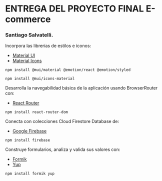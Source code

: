 # ENTREGA DEL PROYECTO FINAL E-commerce

### Santiago Salvatelli.

Incorpora las librerías de estilos e íconos:

- [Material UI](https://mui.com/material-ui/)
- [Material Icons](https://mui.com/material-ui/material-icons/)

```
npm install @mui/material @emotion/react @emotion/styled
```

```
npm install @mui/icons-material
```

Desarrolla la navegabilidad básica de la aplicación usando BrowserRouter con:

- [React Router](https://reactrouter.com/en/main/)

```
npm install react-router-dom
```

Conecta con colecciones Cloud Firestore Database de:

- [Google Firebase](https://firebase.google.com/)

```
npm install firebase
```

Construye formularios, analiza y valida sus valores con:

- [Formik](https://formik.org/)
- [Yup](https://www.npmjs.com/package/yup)

```
npm install formik yup
```
